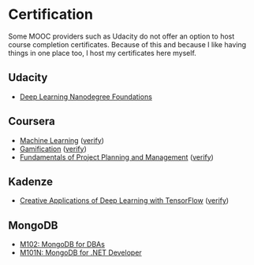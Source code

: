 # Certification

Some MOOC providers such as Udacity do not offer an option
to host course completion certificates. Because of this and
because I like having things in one place too, I host my
certificates here myself.

## Udacity

- [Deep Learning Nanodegree Foundations](udacity/nd101-deep-learning.pdf)

## Coursera

- [Machine Learning](coursera/machine-learning.pdf) ([verify](https://coursera.org/verify/9FQYSEF2PFZK))
- [Gamification](coursera/gamification.pdf) ([verify](https://coursera.org/verify/TXMTP29R7S))
- [Fundamentals of Project Planning and Management](coursera/project-planning-fundamentals.pdf) ([verify](https://coursera.org/verify/HWTHS2SAY6))

## Kadenze

- [Creative Applications of Deep Learning with TensorFlow](kadenze/cadl.pdf) ([verify](https://www.kadenze.com/certificates/verified/RZPJHM9V))

## MongoDB

- [M102: MongoDB for DBAs](mongodb/m102-dba.pdf)
- [M101N: MongoDB for .NET Developer](mongodb/m101n.pdf)

